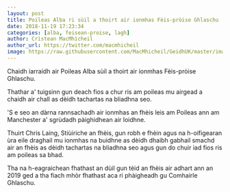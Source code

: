```yaml
---
layout: post
title: Poileas Alba ri sùil a thoirt air ionmhas Fèis-pròise Ghlaschu
date: 2018-11-19 17:23:34
categories: [alba, feisean-proise, lagh]
author: Crìstean MacMhìcheil
author_url: https://twitter.com/macmhicheil
image: https://raw.githubusercontent.com/MacMhicheil/GeidhUK/master/images/2018-11-19-poileas-alba-ri-suil-a-thoirt-air-ionmhas-feis-proise-ghlaschu.jpg
---
```


Chaidh iarraidh air Poileas Alba sùil a thoirt air ionmhas Fèis-pròise Ghlaschu.

<!--more-->

Thathar a' tuigsinn gun deach fios a chur ris am poileas mu airgead a chaidh air chall as dèidh tachartas na bliadhna seo.

'S e seo an dàrna rannsachadh air ionmhas an fhèis leis am Poileas ann am Manchester a' sgrùdadh pàighidhean air loidhne.

Thuirt Chris Laing, Stiùiriche an fhèis, gun robh e fhèin agus na h-oifigearan ùra eile draghail mu ionmhas na buidhne as dèidh dhaibh gabhail smachd air an fhèis as dèidh tachartas na bliadhna seo agus gun do chuir iad fios ris am poileas sa bhad.

Tha na h-eagraichean fhathast an dùil gun tèid an fhèis air adhart ann an 2019 ged a tha fiach mhòr fhathast aca ri phàigheadh gu Comhairle Ghlaschu.
